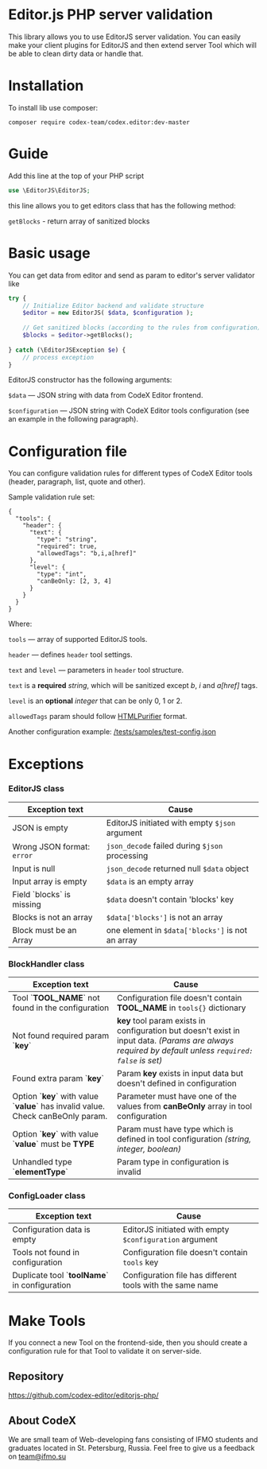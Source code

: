 # Editor.js PHP server validation

This library allows you to use EditorJS server validation. 
You can easily make your client plugins for EditorJS and then 
extend server Tool which will be able to clean dirty data or handle that.

# Installation

To install lib use composer:
```
composer require codex-team/codex.editor:dev-master
```

# Guide 

Add this line at the top of your PHP script

```php
use \EditorJS\EditorJS;
```

this line allows you to get editors class that has the following method:

`getBlocks` - return array of sanitized blocks

# Basic usage

You can get data from editor and send as param to editor's server validator like

```php
try {
    // Initialize Editor backend and validate structure
    $editor = new EditorJS( $data, $configuration );
    
    // Get sanitized blocks (according to the rules from configuration)
    $blocks = $editor->getBlocks();
    
} catch (\EditorJSException $e) {
    // process exception
}
```

EditorJS constructor has the following arguments:

`$data` — JSON string with data from CodeX Editor frontend.

`$configuration` — JSON string with CodeX Editor tools configuration (see an example in the following paragraph).

# Configuration file

You can configure validation rules for different types of CodeX Editor tools (header, paragraph, list, quote and other).

Sample validation rule set:

```$json
{
  "tools": {
    "header": {
      "text": {
        "type": "string",
        "required": true,
        "allowedTags": "b,i,a[href]"
      },
      "level": {
        "type": "int",
        "canBeOnly: [2, 3, 4]
      }
    }
  }
}
```

Where:

`tools` — array of supported EditorJS tools.

`header` — defines `header` tool settings.

`text` and `level` — parameters in `header` tool structure.
 
`text` is a **required** *string*, which will be sanitized except *b*, *i* and *a[href]* tags.  

`level` is an **optional** *integer* that can be only 0, 1 or 2.

`allowedTags` param should follow [HTMLPurifier](https://github.com/ezyang/htmlpurifier]) format.

Another configuration example: [/tests/samples/test-config.json](/tests/samples/test-config.json)

# Exceptions

### EditorJS class
| Exception text                | Cause
| ----------------------------- | ------------------------------------------------
| JSON is empty                 | EditorJS initiated with empty `$json` argument
| Wrong JSON format: `error`    | `json_decode` failed during `$json` processing
| Input is null                 | `json_decode` returned null `$data` object
| Input array is empty          | `$data` is an empty array
| Field \`blocks\` is missing   | `$data` doesn't contain 'blocks' key
| Blocks is not an array        | `$data['blocks']` is not an array
| Block must be an Array        | one element in `$data['blocks']` is not an array

### BlockHandler class
| Exception text        | Cause
| --------------------- | -----------------------------------------------
| Tool \`**TOOL_NAME**\` not found in the configuration         | Configuration file doesn't contain **TOOL_NAME** in `tools{}` dictionary
| Not found required param \`**key**\`                          | **key** tool param exists in configuration but doesn't exist in input data. *(Params are always required by default unless `required: false` is set)*
| Found extra param \`**key**\`                                 | Param **key** exists in input data but doesn't defined in configuration
| Option \`**key**\` with value \`**value**\` has invalid value. Check canBeOnly param. | Parameter must have one of the values from **canBeOnly** array in tool configuration
| Option \`**key**\` with value \`**value**\` must be **TYPE**  | Param must have type which is defined in tool configuration *(string, integer, boolean)*
| Unhandled type \`**elementType**\`                            | Param type in configuration is invalid

### ConfigLoader class
| Exception text                | Cause
| ----------------------------- | ------------------------------------------------
| Configuration data is empty                       | EditorJS initiated with empty `$configuration` argument
| Tools not found in configuration                  | Configuration file doesn't contain `tools` key
| Duplicate tool \`**toolName**\` in configuration  | Configuration file has different tools with the same name

# Make Tools

If you connect a new Tool on the frontend-side, then you should create a configuration rule for that Tool to validate it on server-side.

## Repository 
<a href="https://github.com/codex-editor/editorjs-php/">https://github.com/codex-editor/editorjs-php/</a>


## About CodeX
We are small team of Web-developing fans consisting of IFMO students and graduates located in St. Petersburg, Russia. 
Feel free to give us a feedback on <a href="mailto::team@ifmo.su">team@ifmo.su</a>

